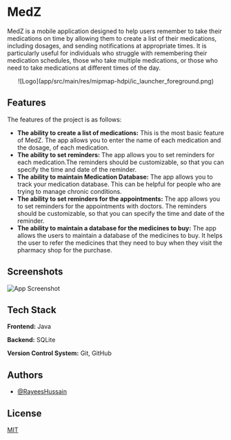 
# MedZ

MedZ is a mobile application designed to help users remember to take their medications on time by allowing them to create a list of their medications, including dosages, and sending notifications at appropriate times. It is particularly useful for individuals who struggle with remembering their medication schedules, those who take multiple medications, or those who need to take medications at different times of the day.

<div style="text-align: center;">
![Logo](app/src/main/res/mipmap-hdpi/ic_launcher_foreground.png)
</div>

## Features

The features of the project is as follows:

- **The ability to create a list of medications:** This is the most basic feature of MedZ. The app allows you to enter the name of each medication and the dosage, of each medication.
- **The ability to set reminders:** The app allows you to set reminders for each medication.The reminders should be customizable, so that you can specify the time and date of the reminder.
- **The ability to maintain Medication Database:** The app allows you to track your medication database. This can be helpful for people who are trying to manage chronic conditions.
- **The ability to set reminders for the appointments:** The app allows you to set reminders for the appointments with doctors. The reminders should be customizable, so that you can specify the time and date of the reminder.
- **The ability to maintain a database for the medicines to buy:** The app allows the users to maintain a database of the medicines to buy. It helps the user to refer the medicines that they need to buy when they visit the pharmacy shop for the purchase.


## Screenshots

![App Screenshot](https://via.placeholder.com/468x300?text=App+Screenshot+Here)


## Tech Stack

**Frontend:** Java

**Backend:** SQLite

**Version Control System:** Git, GitHub



## Authors

- [@RayeesHussain](https://github.com/RayeesHussain)



## License

[MIT](https://choosealicense.com/licenses/mit/)

